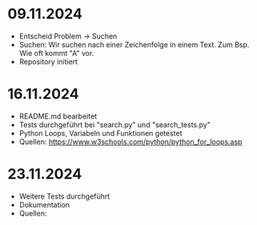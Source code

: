 # 09.11.2024 
- Entscheid Problem -> Suchen
- Suchen: Wir suchen nach einer Zeichenfolge in einem Text. Zum Bsp. Wie oft kommt "A" vor.
- Repository initiert
# 16.11.2024
- README.md bearbeitet
- Tests durchgeführt bei "search.py" und "search_tests.py"
- Python Loops, Variabeln und Funktionen getestet
- Quellen: https://www.w3schools.com/python/python_for_loops.asp
# 23.11.2024
- Weitere Tests durchgeführt
- Dokumentation
- Quellen: